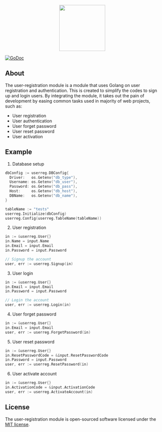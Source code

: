 <p align="center"><img width="150px" src="https://blog.golang.org/go-brand/Go-Logo/PNG/Go-Logo_Blue.png"></p>

[![GoDoc](https://godoc.org/github.com/wilsontwm/user-registration?status.svg)](https://godoc.org/github.com/wilsontwm/user-registration)

## About

The user-registration module is a module that uses Golang on user registration and authentication. This is created to simplify the codes to sign up and login users. By integrating the module, it takes out the pain of development by easing common tasks used in majority of web projects, such as:

- User registration
- User authentication
- User forget password
- User reset password
- User activation

## Example

1. Database setup
```go
dbConfig := userreg.DBConfig{
  Driver:   os.Getenv("db_type"),
  Username: os.Getenv("db_user"),
  Password: os.Getenv("db_pass"),
  Host:     os.Getenv("db_host"),
  DBName:   os.Getenv("db_name"),
}

tableName := "tests"
userreg.Initialize(dbConfig)
userreg.Config(userreg.TableName(tableName))
```

2. User registration
```go
in := &userreg.User{}
in.Name = input.Name
in.Email = input.Email
in.Password = input.Password

// Signup the account
user, err := userreg.Signup(in)
```

3. User login
```go
in := &userreg.User{}
in.Email = input.Email
in.Password = input.Password

// Login the account
user, err := userreg.Login(in)
```

4. User forget password
```go
in := &userreg.User{}
in.Email = input.Email
user, err := userreg.ForgetPassword(in)
```

5. User reset password
```go
in := &userreg.User{}
in.ResetPasswordCode = &input.ResetPasswordCode
in.Password = input.Password
user, err := userreg.ResetPassword(in)
```

6. User activate account
```go
in := &userreg.User{}
in.ActivationCode = &input.ActivationCode
user, err := userreg.ActivateAccount(in)
```

## License

The user-registration module is open-sourced software licensed under the [MIT license](http://opensource.org/licenses/MIT).
